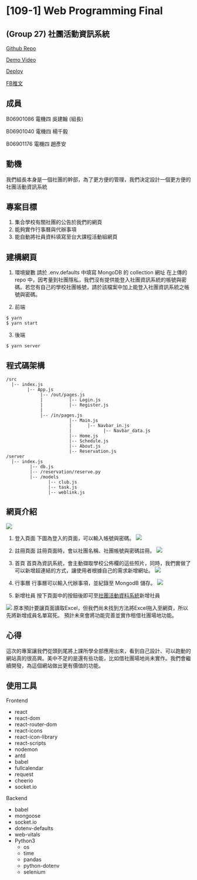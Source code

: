 # [109-1] Web Programming Final 
## (Group 27) 社團活動資訊系統
[Github Repo](https://github.com/doctry/Web_final)

[Demo Video](https://www.youtube.com/watch?fbclid=IwAR1Xb1IHPFpzM7Bwbd5vmROpfncHv75nVG-97sIV3Z66UHg3MW9Wf8vkSOw&v=LqP9xzNau4Q&feature=youtu.be)

[Deploy](https://doctry.github.io/Web_final/?fbclid=IwAR23LOSRCaqGe_JbPxJk_qTi99ExhAFB9dA7zZXZj-vjDcTxXiePlf1GDug#/)

[FB推文](https://www.facebook.com/groups/NTURicWebProg/permalink/1316844678663449/)

## 成員
B06901086 電機四 吳建翰 (組長)

B06901040 電機四 楊千毅

B06901176 電機四 趙彥安

## 動機
我們組長本身是一個社團的幹部，為了更方便的管理，我們決定設計一個更方便的社團活動資訊系統

## 專案目標
1. 集合學校有關社團的公告於我們的網頁
2. 能夠實作行事曆與代辦事項
3. 能自動將社員資料填寫至台大課程活動組網頁

## 建構網頁
1. 環境變數
請於 .env.defaults 中填寫 MongoDB 的 collection 網址
在上傳的 repo 中，因考量到社團隱私，我們沒有提供能登入社團資訊系統的帳號與密碼。若您有自己的學校社團帳號，請於該檔案中加上能登入社團資訊系統之帳號與密碼。

2. 前端
```
$ yarn
$ yarn start
```

3. 後端
```
$ yarn server
```

## 程式碼架構
```
/src
  |-- index.js
        |-- App.js
             |-- /out/pages.js
             |          |-- Login.js
             |          |-- Register.js 
             |
             |-- /in/pages.js
                        |-- Main.js
                        |      |-- Navbar_in.js
                        |            |-- Navbar_data.js
                        |-- Home.js
                        |-- Schedule.js
                        |-- About.js
                        |-- Reservation.js
/server 
  |-- index.js
         |-- db.js
         |-- /reservation/reserve.py
         |-- /models
                |-- club.js
                |-- task.js
                |-- weblink.js
```

## 網頁介紹
![](https://i.imgur.com/rqURb5q.png)

1. 登入頁面
下圖為登入的頁面，可以輸入帳號與密碼。
![](https://i.imgur.com/5YTHrJt.png)


2. 註冊頁面
註冊頁面時，會以社團名稱、社團帳號與密碼註冊。
![](https://i.imgur.com/XJl5RKY.png)

3. 首頁
首頁為資訊系統，會主動擷取學校公佈欄的這些照片，同時，我們實做了可以新增超連結的方式，讓使用者根據自己的需求新增網址。
![](https://i.imgur.com/07rXzLR.png)

4. 行事曆
行事曆可以輸入代辦事項，並紀錄至 MongodB 儲存。
![](https://i.imgur.com/smRSdgw.png)

5. 新增社員
按下頁面中的按鈕後即可至[社團活動資料系統](http://host.cc.ntu.edu.tw/activities/?fbclid=IwAR2BizrqHQ-iSo4N5W59mhtaZS6cUPvltQ5EtkUA_VLpT8kNZNwtlaYdDEA)新增社員

![](https://i.imgur.com/Jl1wiBD.png)
原本預計要讓頁面讀取Excel，但我們尚未找到方法將Excel拖入至網頁，所以先將新增成員名單寫死。
預計未來會將功能完善並實作租借社團場地功能。

## 心得
這次的專案讓我們從頭到尾將上課所學全部應用出來，看到自己設計、可以跑動的網站真的很高興。美中不足的是還有些功能，比如借社團場地尚未實作。我們會繼續開發，為這個網站做出更有價值的功能。

## 使用工具
Frontend
* react
* react-dom
* react-router-dom
* react-icons
* react-icon-library
* react-scripts
* nodemon
* antd
* babel
* fullcalendar
* request
* cheerio
* socket.io

Backend
* babel
* mongoose
* socket.io
* dotenv-defaults
* web-vitals
* Python3
    * os 
    * time
    * pandas
    * python-dotenv
    * selenium



